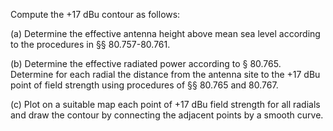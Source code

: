 Compute the +17 dBu contour as follows:

(a) Determine the effective antenna height above mean sea level according to the procedures in §§ 80.757-80.761.

(b) Determine the effective radiated power according to § 80.765. Determine for each radial the distance from the antenna site to the +17 dBu point of field strength using procedures of §§ 80.765 and 80.767.

(c) Plot on a suitable map each point of +17 dBu field strength for all radials and draw the contour by connecting the adjacent points by a smooth curve.

